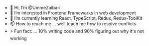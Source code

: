 - 👋 Hi, I’m @UmmeZaiba-i
- 👀 I’m interested in Frontend Frameworks in web development
- 🌱 I’m currently learning React, TypeScript, Redux, Redux-ToolKit
- 📫 How to reach me ... well teach me how to resolve conflicts
- ⚡ Fun fact: ... 10% writing code and 90% figuring out why it's not working

<!---
UmmeZaiba-i/UmmeZaiba-i is a ✨ special ✨ repository because its `README.md` (this file) appears on your GitHub profile.
You can click the Preview link to take a look at your changes.
- 💞️ I’m looking to collaborate on ... 
--->
